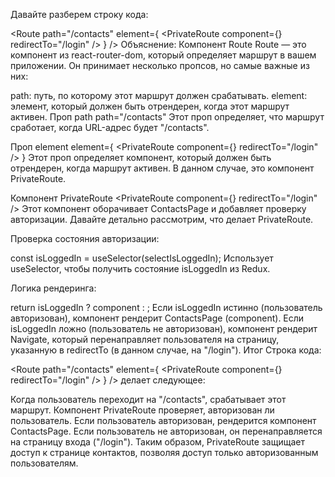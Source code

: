 Давайте разберем строку кода:

<Route
    path="/contacts"
    element={
        <PrivateRoute component={<ContactsPage />} redirectTo="/login" />
    }
/>
Объяснение:
Компонент Route
Route — это компонент из react-router-dom, который определяет маршрут в вашем приложении. Он принимает несколько пропсов, но самые важные из них:

path: путь, по которому этот маршрут должен срабатывать.
element: элемент, который должен быть отрендерен, когда этот маршрут активен.
Проп path
path="/contacts"
Этот проп определяет, что маршрут сработает, когда URL-адрес будет "/contacts".

Проп element
element={
    <PrivateRoute component={<ContactsPage />} redirectTo="/login" />
}
Этот проп определяет компонент, который должен быть отрендерен, когда маршрут активен. В данном случае, это компонент PrivateRoute.

Компонент PrivateRoute
<PrivateRoute component={<ContactsPage />} redirectTo="/login" />
Этот компонент оборачивает ContactsPage и добавляет проверку авторизации. Давайте детально рассмотрим, что делает PrivateRoute.

Проверка состояния авторизации:

const isLoggedIn = useSelector(selectIsLoggedIn);
Использует useSelector, чтобы получить состояние isLoggedIn из Redux.

Логика рендеринга:

return isLoggedIn ? component : <Navigate to={redirectTo} />;
Если isLoggedIn истинно (пользователь авторизован), компонент рендерит ContactsPage (component).
Если isLoggedIn ложно (пользователь не авторизован), компонент рендерит Navigate, который перенаправляет пользователя на страницу, указанную в redirectTo (в данном случае, на "/login").
Итог
Строка кода:

<Route
    path="/contacts"
    element={
        <PrivateRoute component={<ContactsPage />} redirectTo="/login" />
    }
/>
делает следующее:

Когда пользователь переходит на "/contacts", срабатывает этот маршрут.
Компонент PrivateRoute проверяет, авторизован ли пользователь.
Если пользователь авторизован, рендерится компонент ContactsPage.
Если пользователь не авторизован, он перенаправляется на страницу входа ("/login").
Таким образом, PrivateRoute защищает доступ к странице контактов, позволяя доступ только авторизованным пользователям.